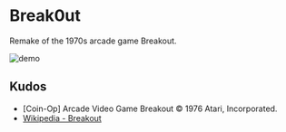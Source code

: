 # Break0ut
Remake of the 1970s arcade game Breakout.

![demo](https://user-images.githubusercontent.com/48612525/183360632-f7d093a9-904d-4341-a8d2-208056ac54f3.png)

## Kudos
- [Coin-Op] Arcade Video Game Breakout © 1976 Atari, Incorporated.
- [Wikipedia - Breakout](https://en.wikipedia.org/wiki/Breakout_(video_game))
